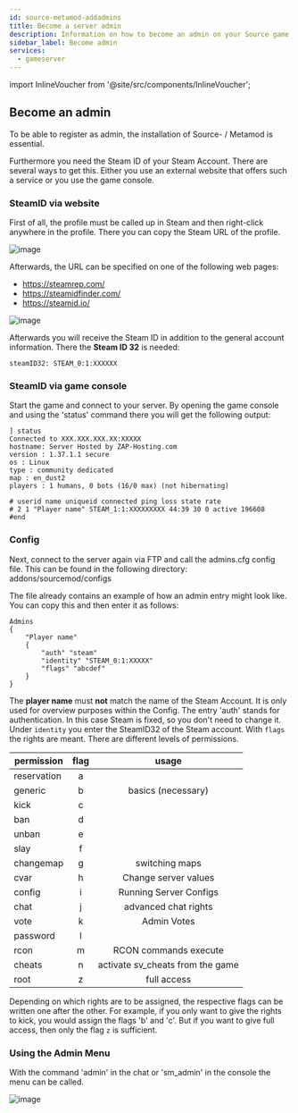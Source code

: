 ```yaml
---
id: source-metamod-addadmins
title: Become a server admin
description: Information on how to become an admin on your Source game server from ZAP-Hosting - ZAP-Hosting.com documentation
sidebar_label: Become admin
services:
  - gameserver
---
```


import InlineVoucher from '@site/src/components/InlineVoucher';

## Become an admin

To be able to register as admin, the installation of Source- / Metamod is essential.

Furthermore you need the Steam ID of your Steam Account. There are several ways to get this. Either you use an external website that offers such a service or you use the game console.

<InlineVoucher />

### SteamID via website

First of all, the profile must be called up in Steam and then right-click anywhere in the profile. There you can copy the Steam URL of the profile.

![image](https://user-images.githubusercontent.com/13604413/159178874-9784e3e0-9689-4a8e-a7ee-55a678d4d12e.png)

Afterwards, the URL can be specified on one of the following web pages:

- https://steamrep.com/
- https://steamidfinder.com/
- https://steamid.io/

![image](https://user-images.githubusercontent.com/13604413/159178882-44e4b9d3-5f43-4cf6-b0a3-bb688e03d92f.png)

Afterwards you will receive the Steam ID in addition to the general account information. There the **Steam ID 32** is needed:

```
steamID32: STEAM_0:1:XXXXXX
```

### SteamID via game console

Start the game and connect to your server. By opening the game console and using the 'status' command there you will get the following output:

```
] status
Connected to XXX.XXX.XXX.XX:XXXXX
hostname: Server Hosted by ZAP-Hosting.com
version : 1.37.1.1 secure
os : Linux
type : community dedicated
map : en_dust2
players : 1 humans, 0 bots (16/0 max) (not hibernating)

# userid name uniqueid connected ping loss state rate
# 2 1 "Player name" STEAM_1:1:XXXXXXXXX 44:39 30 0 active 196608
#end
```

### Config

Next, connect to the server again via FTP and call the admins.cfg config file. This can be found in the following directory: addons/sourcemod/configs

The file already contains an example of how an admin entry might look like. You can copy this and then enter it as follows:

```
Admins
{
	"Player name"
	{
		"auth" "steam"
		"identity" "STEAM_0:1:XXXXX"
		"flags" "abcdef"
	}
}
```

The **player name** must **not** match the name of the Steam Account. It is only used for overview purposes within the Config. The entry 'auth' stands for authentication. In this case Steam is fixed, so you don't need to change it. Under `identity` you enter the SteamID32 of the Steam account. With `flags` the rights are meant. There are different levels of permissions. 


| permission | flag | usage |
| ------------|:----:|:--------:|
| reservation | a || slot reservation |
| generic | b | basics (necessary) |
| kick | c || players kick |
| ban | d || ban players |
| unban | e || players release |
| slay | f || beat or kill players |
| changemap | g | switching maps |
| cvar | h | Change server values |
| config | i | Running Server Configs |
| chat | j | advanced chat rights |
| vote | k | Admin Votes |
| password | l || Set server password |
| rcon | m | RCON commands execute |
| cheats | n | activate sv_cheats from the game |
| root | z | full access |


Depending on which rights are to be assigned, the respective flags can be written one after the other. For example, if you only want to give the rights to kick, you would assign the flags 'b' and 'c'. But if you want to give full access, then only the flag `z` is sufficient.

### Using the Admin Menu 

With the command 'admin' in the chat or 'sm_admin' in the console the menu can be called.

![image](https://user-images.githubusercontent.com/13604413/159178889-0f82f7fe-5a94-417c-884f-8393aab2b432.png)
